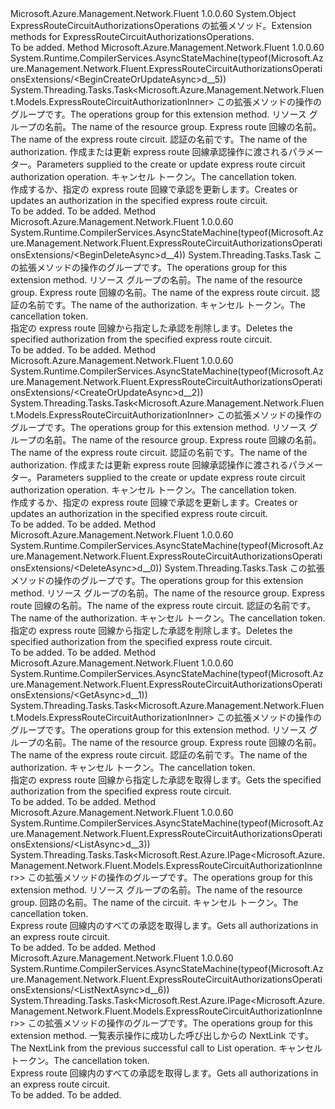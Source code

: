 <Type Name="ExpressRouteCircuitAuthorizationsOperationsExtensions" FullName="Microsoft.Azure.Management.Network.Fluent.ExpressRouteCircuitAuthorizationsOperationsExtensions">
  <TypeSignature Language="C#" Value="public static class ExpressRouteCircuitAuthorizationsOperationsExtensions" />
  <TypeSignature Language="ILAsm" Value=".class public auto ansi abstract sealed beforefieldinit ExpressRouteCircuitAuthorizationsOperationsExtensions extends System.Object" />
  <TypeSignature Language="DocId" Value="T:Microsoft.Azure.Management.Network.Fluent.ExpressRouteCircuitAuthorizationsOperationsExtensions" />
  <TypeSignature Language="VB.NET" Value="Public Module ExpressRouteCircuitAuthorizationsOperationsExtensions" />
  <TypeSignature Language="F#" Value="type ExpressRouteCircuitAuthorizationsOperationsExtensions = class" />
  <AssemblyInfo>
    <AssemblyName>Microsoft.Azure.Management.Network.Fluent</AssemblyName>
    <AssemblyVersion>1.0.0.60</AssemblyVersion>
  </AssemblyInfo>
  <Base>
    <BaseTypeName>System.Object</BaseTypeName>
  </Base>
  <Interfaces />
  <Docs>
    <summary>
            <span data-ttu-id="3b276-101">ExpressRouteCircuitAuthorizationsOperations の拡張メソッド。</span><span class="sxs-lookup"><span data-stu-id="3b276-101">Extension methods for ExpressRouteCircuitAuthorizationsOperations.</span></span>
            </summary>
    <remarks>To be added.</remarks>
  </Docs>
  <Members>
    <Member MemberName="BeginCreateOrUpdateAsync">
      <MemberSignature Language="C#" Value="public static System.Threading.Tasks.Task&lt;Microsoft.Azure.Management.Network.Fluent.Models.ExpressRouteCircuitAuthorizationInner&gt; BeginCreateOrUpdateAsync (this Microsoft.Azure.Management.Network.Fluent.IExpressRouteCircuitAuthorizationsOperations operations, string resourceGroupName, string circuitName, string authorizationName, Microsoft.Azure.Management.Network.Fluent.Models.ExpressRouteCircuitAuthorizationInner authorizationParameters, System.Threading.CancellationToken cancellationToken = null);" />
      <MemberSignature Language="ILAsm" Value=".method public static hidebysig class System.Threading.Tasks.Task`1&lt;class Microsoft.Azure.Management.Network.Fluent.Models.ExpressRouteCircuitAuthorizationInner&gt; BeginCreateOrUpdateAsync(class Microsoft.Azure.Management.Network.Fluent.IExpressRouteCircuitAuthorizationsOperations operations, string resourceGroupName, string circuitName, string authorizationName, class Microsoft.Azure.Management.Network.Fluent.Models.ExpressRouteCircuitAuthorizationInner authorizationParameters, valuetype System.Threading.CancellationToken cancellationToken) cil managed" />
      <MemberSignature Language="DocId" Value="M:Microsoft.Azure.Management.Network.Fluent.ExpressRouteCircuitAuthorizationsOperationsExtensions.BeginCreateOrUpdateAsync(Microsoft.Azure.Management.Network.Fluent.IExpressRouteCircuitAuthorizationsOperations,System.String,System.String,System.String,Microsoft.Azure.Management.Network.Fluent.Models.ExpressRouteCircuitAuthorizationInner,System.Threading.CancellationToken)" />
      <MemberSignature Language="F#" Value="static member BeginCreateOrUpdateAsync : Microsoft.Azure.Management.Network.Fluent.IExpressRouteCircuitAuthorizationsOperations * string * string * string * Microsoft.Azure.Management.Network.Fluent.Models.ExpressRouteCircuitAuthorizationInner * System.Threading.CancellationToken -&gt; System.Threading.Tasks.Task&lt;Microsoft.Azure.Management.Network.Fluent.Models.ExpressRouteCircuitAuthorizationInner&gt;" Usage="Microsoft.Azure.Management.Network.Fluent.ExpressRouteCircuitAuthorizationsOperationsExtensions.BeginCreateOrUpdateAsync (operations, resourceGroupName, circuitName, authorizationName, authorizationParameters, cancellationToken)" />
      <MemberType>Method</MemberType>
      <AssemblyInfo>
        <AssemblyName>Microsoft.Azure.Management.Network.Fluent</AssemblyName>
        <AssemblyVersion>1.0.0.60</AssemblyVersion>
      </AssemblyInfo>
      <Attributes>
        <Attribute>
          <AttributeName>System.Runtime.CompilerServices.AsyncStateMachine(typeof(Microsoft.Azure.Management.Network.Fluent.ExpressRouteCircuitAuthorizationsOperationsExtensions/&lt;BeginCreateOrUpdateAsync&gt;d__5))</AttributeName>
        </Attribute>
      </Attributes>
      <ReturnValue>
        <ReturnType>System.Threading.Tasks.Task&lt;Microsoft.Azure.Management.Network.Fluent.Models.ExpressRouteCircuitAuthorizationInner&gt;</ReturnType>
      </ReturnValue>
      <Parameters>
        <Parameter Name="operations" Type="Microsoft.Azure.Management.Network.Fluent.IExpressRouteCircuitAuthorizationsOperations" RefType="this" />
        <Parameter Name="resourceGroupName" Type="System.String" />
        <Parameter Name="circuitName" Type="System.String" />
        <Parameter Name="authorizationName" Type="System.String" />
        <Parameter Name="authorizationParameters" Type="Microsoft.Azure.Management.Network.Fluent.Models.ExpressRouteCircuitAuthorizationInner" />
        <Parameter Name="cancellationToken" Type="System.Threading.CancellationToken" />
      </Parameters>
      <Docs>
        <param name="operations">
            <span data-ttu-id="3b276-102">この拡張メソッドの操作のグループです。</span><span class="sxs-lookup"><span data-stu-id="3b276-102">The operations group for this extension method.</span></span>
            </param>
        <param name="resourceGroupName">
            <span data-ttu-id="3b276-103">リソース グループの名前。</span><span class="sxs-lookup"><span data-stu-id="3b276-103">The name of the resource group.</span></span>
            </param>
        <param name="circuitName">
            <span data-ttu-id="3b276-104">Express route 回線の名前。</span><span class="sxs-lookup"><span data-stu-id="3b276-104">The name of the express route circuit.</span></span>
            </param>
        <param name="authorizationName">
            <span data-ttu-id="3b276-105">認証の名前です。</span><span class="sxs-lookup"><span data-stu-id="3b276-105">The name of the authorization.</span></span>
            </param>
        <param name="authorizationParameters">
            <span data-ttu-id="3b276-106">作成または更新 express route 回線承認操作に渡されるパラメーター。</span><span class="sxs-lookup"><span data-stu-id="3b276-106">Parameters supplied to the create or update express route circuit authorization operation.</span></span>
            </param>
        <param name="cancellationToken">
            <span data-ttu-id="3b276-107">キャンセル トークン。</span><span class="sxs-lookup"><span data-stu-id="3b276-107">The cancellation token.</span></span>
            </param>
        <summary>
            <span data-ttu-id="3b276-108">作成するか、指定の express route 回線で承認を更新します。</span><span class="sxs-lookup"><span data-stu-id="3b276-108">Creates or updates an authorization in the specified express route circuit.</span></span>
            </summary>
        <returns>To be added.</returns>
        <remarks>To be added.</remarks>
      </Docs>
    </Member>
    <Member MemberName="BeginDeleteAsync">
      <MemberSignature Language="C#" Value="public static System.Threading.Tasks.Task BeginDeleteAsync (this Microsoft.Azure.Management.Network.Fluent.IExpressRouteCircuitAuthorizationsOperations operations, string resourceGroupName, string circuitName, string authorizationName, System.Threading.CancellationToken cancellationToken = null);" />
      <MemberSignature Language="ILAsm" Value=".method public static hidebysig class System.Threading.Tasks.Task BeginDeleteAsync(class Microsoft.Azure.Management.Network.Fluent.IExpressRouteCircuitAuthorizationsOperations operations, string resourceGroupName, string circuitName, string authorizationName, valuetype System.Threading.CancellationToken cancellationToken) cil managed" />
      <MemberSignature Language="DocId" Value="M:Microsoft.Azure.Management.Network.Fluent.ExpressRouteCircuitAuthorizationsOperationsExtensions.BeginDeleteAsync(Microsoft.Azure.Management.Network.Fluent.IExpressRouteCircuitAuthorizationsOperations,System.String,System.String,System.String,System.Threading.CancellationToken)" />
      <MemberSignature Language="F#" Value="static member BeginDeleteAsync : Microsoft.Azure.Management.Network.Fluent.IExpressRouteCircuitAuthorizationsOperations * string * string * string * System.Threading.CancellationToken -&gt; System.Threading.Tasks.Task" Usage="Microsoft.Azure.Management.Network.Fluent.ExpressRouteCircuitAuthorizationsOperationsExtensions.BeginDeleteAsync (operations, resourceGroupName, circuitName, authorizationName, cancellationToken)" />
      <MemberType>Method</MemberType>
      <AssemblyInfo>
        <AssemblyName>Microsoft.Azure.Management.Network.Fluent</AssemblyName>
        <AssemblyVersion>1.0.0.60</AssemblyVersion>
      </AssemblyInfo>
      <Attributes>
        <Attribute>
          <AttributeName>System.Runtime.CompilerServices.AsyncStateMachine(typeof(Microsoft.Azure.Management.Network.Fluent.ExpressRouteCircuitAuthorizationsOperationsExtensions/&lt;BeginDeleteAsync&gt;d__4))</AttributeName>
        </Attribute>
      </Attributes>
      <ReturnValue>
        <ReturnType>System.Threading.Tasks.Task</ReturnType>
      </ReturnValue>
      <Parameters>
        <Parameter Name="operations" Type="Microsoft.Azure.Management.Network.Fluent.IExpressRouteCircuitAuthorizationsOperations" RefType="this" />
        <Parameter Name="resourceGroupName" Type="System.String" />
        <Parameter Name="circuitName" Type="System.String" />
        <Parameter Name="authorizationName" Type="System.String" />
        <Parameter Name="cancellationToken" Type="System.Threading.CancellationToken" />
      </Parameters>
      <Docs>
        <param name="operations">
            <span data-ttu-id="3b276-109">この拡張メソッドの操作のグループです。</span><span class="sxs-lookup"><span data-stu-id="3b276-109">The operations group for this extension method.</span></span>
            </param>
        <param name="resourceGroupName">
            <span data-ttu-id="3b276-110">リソース グループの名前。</span><span class="sxs-lookup"><span data-stu-id="3b276-110">The name of the resource group.</span></span>
            </param>
        <param name="circuitName">
            <span data-ttu-id="3b276-111">Express route 回線の名前。</span><span class="sxs-lookup"><span data-stu-id="3b276-111">The name of the express route circuit.</span></span>
            </param>
        <param name="authorizationName">
            <span data-ttu-id="3b276-112">認証の名前です。</span><span class="sxs-lookup"><span data-stu-id="3b276-112">The name of the authorization.</span></span>
            </param>
        <param name="cancellationToken">
            <span data-ttu-id="3b276-113">キャンセル トークン。</span><span class="sxs-lookup"><span data-stu-id="3b276-113">The cancellation token.</span></span>
            </param>
        <summary>
            <span data-ttu-id="3b276-114">指定の express route 回線から指定した承認を削除します。</span><span class="sxs-lookup"><span data-stu-id="3b276-114">Deletes the specified authorization from the specified express route circuit.</span></span>
            </summary>
        <returns>To be added.</returns>
        <remarks>To be added.</remarks>
      </Docs>
    </Member>
    <Member MemberName="CreateOrUpdateAsync">
      <MemberSignature Language="C#" Value="public static System.Threading.Tasks.Task&lt;Microsoft.Azure.Management.Network.Fluent.Models.ExpressRouteCircuitAuthorizationInner&gt; CreateOrUpdateAsync (this Microsoft.Azure.Management.Network.Fluent.IExpressRouteCircuitAuthorizationsOperations operations, string resourceGroupName, string circuitName, string authorizationName, Microsoft.Azure.Management.Network.Fluent.Models.ExpressRouteCircuitAuthorizationInner authorizationParameters, System.Threading.CancellationToken cancellationToken = null);" />
      <MemberSignature Language="ILAsm" Value=".method public static hidebysig class System.Threading.Tasks.Task`1&lt;class Microsoft.Azure.Management.Network.Fluent.Models.ExpressRouteCircuitAuthorizationInner&gt; CreateOrUpdateAsync(class Microsoft.Azure.Management.Network.Fluent.IExpressRouteCircuitAuthorizationsOperations operations, string resourceGroupName, string circuitName, string authorizationName, class Microsoft.Azure.Management.Network.Fluent.Models.ExpressRouteCircuitAuthorizationInner authorizationParameters, valuetype System.Threading.CancellationToken cancellationToken) cil managed" />
      <MemberSignature Language="DocId" Value="M:Microsoft.Azure.Management.Network.Fluent.ExpressRouteCircuitAuthorizationsOperationsExtensions.CreateOrUpdateAsync(Microsoft.Azure.Management.Network.Fluent.IExpressRouteCircuitAuthorizationsOperations,System.String,System.String,System.String,Microsoft.Azure.Management.Network.Fluent.Models.ExpressRouteCircuitAuthorizationInner,System.Threading.CancellationToken)" />
      <MemberSignature Language="F#" Value="static member CreateOrUpdateAsync : Microsoft.Azure.Management.Network.Fluent.IExpressRouteCircuitAuthorizationsOperations * string * string * string * Microsoft.Azure.Management.Network.Fluent.Models.ExpressRouteCircuitAuthorizationInner * System.Threading.CancellationToken -&gt; System.Threading.Tasks.Task&lt;Microsoft.Azure.Management.Network.Fluent.Models.ExpressRouteCircuitAuthorizationInner&gt;" Usage="Microsoft.Azure.Management.Network.Fluent.ExpressRouteCircuitAuthorizationsOperationsExtensions.CreateOrUpdateAsync (operations, resourceGroupName, circuitName, authorizationName, authorizationParameters, cancellationToken)" />
      <MemberType>Method</MemberType>
      <AssemblyInfo>
        <AssemblyName>Microsoft.Azure.Management.Network.Fluent</AssemblyName>
        <AssemblyVersion>1.0.0.60</AssemblyVersion>
      </AssemblyInfo>
      <Attributes>
        <Attribute>
          <AttributeName>System.Runtime.CompilerServices.AsyncStateMachine(typeof(Microsoft.Azure.Management.Network.Fluent.ExpressRouteCircuitAuthorizationsOperationsExtensions/&lt;CreateOrUpdateAsync&gt;d__2))</AttributeName>
        </Attribute>
      </Attributes>
      <ReturnValue>
        <ReturnType>System.Threading.Tasks.Task&lt;Microsoft.Azure.Management.Network.Fluent.Models.ExpressRouteCircuitAuthorizationInner&gt;</ReturnType>
      </ReturnValue>
      <Parameters>
        <Parameter Name="operations" Type="Microsoft.Azure.Management.Network.Fluent.IExpressRouteCircuitAuthorizationsOperations" RefType="this" />
        <Parameter Name="resourceGroupName" Type="System.String" />
        <Parameter Name="circuitName" Type="System.String" />
        <Parameter Name="authorizationName" Type="System.String" />
        <Parameter Name="authorizationParameters" Type="Microsoft.Azure.Management.Network.Fluent.Models.ExpressRouteCircuitAuthorizationInner" />
        <Parameter Name="cancellationToken" Type="System.Threading.CancellationToken" />
      </Parameters>
      <Docs>
        <param name="operations">
            <span data-ttu-id="3b276-115">この拡張メソッドの操作のグループです。</span><span class="sxs-lookup"><span data-stu-id="3b276-115">The operations group for this extension method.</span></span>
            </param>
        <param name="resourceGroupName">
            <span data-ttu-id="3b276-116">リソース グループの名前。</span><span class="sxs-lookup"><span data-stu-id="3b276-116">The name of the resource group.</span></span>
            </param>
        <param name="circuitName">
            <span data-ttu-id="3b276-117">Express route 回線の名前。</span><span class="sxs-lookup"><span data-stu-id="3b276-117">The name of the express route circuit.</span></span>
            </param>
        <param name="authorizationName">
            <span data-ttu-id="3b276-118">認証の名前です。</span><span class="sxs-lookup"><span data-stu-id="3b276-118">The name of the authorization.</span></span>
            </param>
        <param name="authorizationParameters">
            <span data-ttu-id="3b276-119">作成または更新 express route 回線承認操作に渡されるパラメーター。</span><span class="sxs-lookup"><span data-stu-id="3b276-119">Parameters supplied to the create or update express route circuit authorization operation.</span></span>
            </param>
        <param name="cancellationToken">
            <span data-ttu-id="3b276-120">キャンセル トークン。</span><span class="sxs-lookup"><span data-stu-id="3b276-120">The cancellation token.</span></span>
            </param>
        <summary>
            <span data-ttu-id="3b276-121">作成するか、指定の express route 回線で承認を更新します。</span><span class="sxs-lookup"><span data-stu-id="3b276-121">Creates or updates an authorization in the specified express route circuit.</span></span>
            </summary>
        <returns>To be added.</returns>
        <remarks>To be added.</remarks>
      </Docs>
    </Member>
    <Member MemberName="DeleteAsync">
      <MemberSignature Language="C#" Value="public static System.Threading.Tasks.Task DeleteAsync (this Microsoft.Azure.Management.Network.Fluent.IExpressRouteCircuitAuthorizationsOperations operations, string resourceGroupName, string circuitName, string authorizationName, System.Threading.CancellationToken cancellationToken = null);" />
      <MemberSignature Language="ILAsm" Value=".method public static hidebysig class System.Threading.Tasks.Task DeleteAsync(class Microsoft.Azure.Management.Network.Fluent.IExpressRouteCircuitAuthorizationsOperations operations, string resourceGroupName, string circuitName, string authorizationName, valuetype System.Threading.CancellationToken cancellationToken) cil managed" />
      <MemberSignature Language="DocId" Value="M:Microsoft.Azure.Management.Network.Fluent.ExpressRouteCircuitAuthorizationsOperationsExtensions.DeleteAsync(Microsoft.Azure.Management.Network.Fluent.IExpressRouteCircuitAuthorizationsOperations,System.String,System.String,System.String,System.Threading.CancellationToken)" />
      <MemberSignature Language="F#" Value="static member DeleteAsync : Microsoft.Azure.Management.Network.Fluent.IExpressRouteCircuitAuthorizationsOperations * string * string * string * System.Threading.CancellationToken -&gt; System.Threading.Tasks.Task" Usage="Microsoft.Azure.Management.Network.Fluent.ExpressRouteCircuitAuthorizationsOperationsExtensions.DeleteAsync (operations, resourceGroupName, circuitName, authorizationName, cancellationToken)" />
      <MemberType>Method</MemberType>
      <AssemblyInfo>
        <AssemblyName>Microsoft.Azure.Management.Network.Fluent</AssemblyName>
        <AssemblyVersion>1.0.0.60</AssemblyVersion>
      </AssemblyInfo>
      <Attributes>
        <Attribute>
          <AttributeName>System.Runtime.CompilerServices.AsyncStateMachine(typeof(Microsoft.Azure.Management.Network.Fluent.ExpressRouteCircuitAuthorizationsOperationsExtensions/&lt;DeleteAsync&gt;d__0))</AttributeName>
        </Attribute>
      </Attributes>
      <ReturnValue>
        <ReturnType>System.Threading.Tasks.Task</ReturnType>
      </ReturnValue>
      <Parameters>
        <Parameter Name="operations" Type="Microsoft.Azure.Management.Network.Fluent.IExpressRouteCircuitAuthorizationsOperations" RefType="this" />
        <Parameter Name="resourceGroupName" Type="System.String" />
        <Parameter Name="circuitName" Type="System.String" />
        <Parameter Name="authorizationName" Type="System.String" />
        <Parameter Name="cancellationToken" Type="System.Threading.CancellationToken" />
      </Parameters>
      <Docs>
        <param name="operations">
            <span data-ttu-id="3b276-122">この拡張メソッドの操作のグループです。</span><span class="sxs-lookup"><span data-stu-id="3b276-122">The operations group for this extension method.</span></span>
            </param>
        <param name="resourceGroupName">
            <span data-ttu-id="3b276-123">リソース グループの名前。</span><span class="sxs-lookup"><span data-stu-id="3b276-123">The name of the resource group.</span></span>
            </param>
        <param name="circuitName">
            <span data-ttu-id="3b276-124">Express route 回線の名前。</span><span class="sxs-lookup"><span data-stu-id="3b276-124">The name of the express route circuit.</span></span>
            </param>
        <param name="authorizationName">
            <span data-ttu-id="3b276-125">認証の名前です。</span><span class="sxs-lookup"><span data-stu-id="3b276-125">The name of the authorization.</span></span>
            </param>
        <param name="cancellationToken">
            <span data-ttu-id="3b276-126">キャンセル トークン。</span><span class="sxs-lookup"><span data-stu-id="3b276-126">The cancellation token.</span></span>
            </param>
        <summary>
            <span data-ttu-id="3b276-127">指定の express route 回線から指定した承認を削除します。</span><span class="sxs-lookup"><span data-stu-id="3b276-127">Deletes the specified authorization from the specified express route circuit.</span></span>
            </summary>
        <returns>To be added.</returns>
        <remarks>To be added.</remarks>
      </Docs>
    </Member>
    <Member MemberName="GetAsync">
      <MemberSignature Language="C#" Value="public static System.Threading.Tasks.Task&lt;Microsoft.Azure.Management.Network.Fluent.Models.ExpressRouteCircuitAuthorizationInner&gt; GetAsync (this Microsoft.Azure.Management.Network.Fluent.IExpressRouteCircuitAuthorizationsOperations operations, string resourceGroupName, string circuitName, string authorizationName, System.Threading.CancellationToken cancellationToken = null);" />
      <MemberSignature Language="ILAsm" Value=".method public static hidebysig class System.Threading.Tasks.Task`1&lt;class Microsoft.Azure.Management.Network.Fluent.Models.ExpressRouteCircuitAuthorizationInner&gt; GetAsync(class Microsoft.Azure.Management.Network.Fluent.IExpressRouteCircuitAuthorizationsOperations operations, string resourceGroupName, string circuitName, string authorizationName, valuetype System.Threading.CancellationToken cancellationToken) cil managed" />
      <MemberSignature Language="DocId" Value="M:Microsoft.Azure.Management.Network.Fluent.ExpressRouteCircuitAuthorizationsOperationsExtensions.GetAsync(Microsoft.Azure.Management.Network.Fluent.IExpressRouteCircuitAuthorizationsOperations,System.String,System.String,System.String,System.Threading.CancellationToken)" />
      <MemberSignature Language="F#" Value="static member GetAsync : Microsoft.Azure.Management.Network.Fluent.IExpressRouteCircuitAuthorizationsOperations * string * string * string * System.Threading.CancellationToken -&gt; System.Threading.Tasks.Task&lt;Microsoft.Azure.Management.Network.Fluent.Models.ExpressRouteCircuitAuthorizationInner&gt;" Usage="Microsoft.Azure.Management.Network.Fluent.ExpressRouteCircuitAuthorizationsOperationsExtensions.GetAsync (operations, resourceGroupName, circuitName, authorizationName, cancellationToken)" />
      <MemberType>Method</MemberType>
      <AssemblyInfo>
        <AssemblyName>Microsoft.Azure.Management.Network.Fluent</AssemblyName>
        <AssemblyVersion>1.0.0.60</AssemblyVersion>
      </AssemblyInfo>
      <Attributes>
        <Attribute>
          <AttributeName>System.Runtime.CompilerServices.AsyncStateMachine(typeof(Microsoft.Azure.Management.Network.Fluent.ExpressRouteCircuitAuthorizationsOperationsExtensions/&lt;GetAsync&gt;d__1))</AttributeName>
        </Attribute>
      </Attributes>
      <ReturnValue>
        <ReturnType>System.Threading.Tasks.Task&lt;Microsoft.Azure.Management.Network.Fluent.Models.ExpressRouteCircuitAuthorizationInner&gt;</ReturnType>
      </ReturnValue>
      <Parameters>
        <Parameter Name="operations" Type="Microsoft.Azure.Management.Network.Fluent.IExpressRouteCircuitAuthorizationsOperations" RefType="this" />
        <Parameter Name="resourceGroupName" Type="System.String" />
        <Parameter Name="circuitName" Type="System.String" />
        <Parameter Name="authorizationName" Type="System.String" />
        <Parameter Name="cancellationToken" Type="System.Threading.CancellationToken" />
      </Parameters>
      <Docs>
        <param name="operations">
            <span data-ttu-id="3b276-128">この拡張メソッドの操作のグループです。</span><span class="sxs-lookup"><span data-stu-id="3b276-128">The operations group for this extension method.</span></span>
            </param>
        <param name="resourceGroupName">
            <span data-ttu-id="3b276-129">リソース グループの名前。</span><span class="sxs-lookup"><span data-stu-id="3b276-129">The name of the resource group.</span></span>
            </param>
        <param name="circuitName">
            <span data-ttu-id="3b276-130">Express route 回線の名前。</span><span class="sxs-lookup"><span data-stu-id="3b276-130">The name of the express route circuit.</span></span>
            </param>
        <param name="authorizationName">
            <span data-ttu-id="3b276-131">認証の名前です。</span><span class="sxs-lookup"><span data-stu-id="3b276-131">The name of the authorization.</span></span>
            </param>
        <param name="cancellationToken">
            <span data-ttu-id="3b276-132">キャンセル トークン。</span><span class="sxs-lookup"><span data-stu-id="3b276-132">The cancellation token.</span></span>
            </param>
        <summary>
            <span data-ttu-id="3b276-133">指定の express route 回線から指定した承認を取得します。</span><span class="sxs-lookup"><span data-stu-id="3b276-133">Gets the specified authorization from the specified express route circuit.</span></span>
            </summary>
        <returns>To be added.</returns>
        <remarks>To be added.</remarks>
      </Docs>
    </Member>
    <Member MemberName="ListAsync">
      <MemberSignature Language="C#" Value="public static System.Threading.Tasks.Task&lt;Microsoft.Rest.Azure.IPage&lt;Microsoft.Azure.Management.Network.Fluent.Models.ExpressRouteCircuitAuthorizationInner&gt;&gt; ListAsync (this Microsoft.Azure.Management.Network.Fluent.IExpressRouteCircuitAuthorizationsOperations operations, string resourceGroupName, string circuitName, System.Threading.CancellationToken cancellationToken = null);" />
      <MemberSignature Language="ILAsm" Value=".method public static hidebysig class System.Threading.Tasks.Task`1&lt;class Microsoft.Rest.Azure.IPage`1&lt;class Microsoft.Azure.Management.Network.Fluent.Models.ExpressRouteCircuitAuthorizationInner&gt;&gt; ListAsync(class Microsoft.Azure.Management.Network.Fluent.IExpressRouteCircuitAuthorizationsOperations operations, string resourceGroupName, string circuitName, valuetype System.Threading.CancellationToken cancellationToken) cil managed" />
      <MemberSignature Language="DocId" Value="M:Microsoft.Azure.Management.Network.Fluent.ExpressRouteCircuitAuthorizationsOperationsExtensions.ListAsync(Microsoft.Azure.Management.Network.Fluent.IExpressRouteCircuitAuthorizationsOperations,System.String,System.String,System.Threading.CancellationToken)" />
      <MemberSignature Language="F#" Value="static member ListAsync : Microsoft.Azure.Management.Network.Fluent.IExpressRouteCircuitAuthorizationsOperations * string * string * System.Threading.CancellationToken -&gt; System.Threading.Tasks.Task&lt;Microsoft.Rest.Azure.IPage&lt;Microsoft.Azure.Management.Network.Fluent.Models.ExpressRouteCircuitAuthorizationInner&gt;&gt;" Usage="Microsoft.Azure.Management.Network.Fluent.ExpressRouteCircuitAuthorizationsOperationsExtensions.ListAsync (operations, resourceGroupName, circuitName, cancellationToken)" />
      <MemberType>Method</MemberType>
      <AssemblyInfo>
        <AssemblyName>Microsoft.Azure.Management.Network.Fluent</AssemblyName>
        <AssemblyVersion>1.0.0.60</AssemblyVersion>
      </AssemblyInfo>
      <Attributes>
        <Attribute>
          <AttributeName>System.Runtime.CompilerServices.AsyncStateMachine(typeof(Microsoft.Azure.Management.Network.Fluent.ExpressRouteCircuitAuthorizationsOperationsExtensions/&lt;ListAsync&gt;d__3))</AttributeName>
        </Attribute>
      </Attributes>
      <ReturnValue>
        <ReturnType>System.Threading.Tasks.Task&lt;Microsoft.Rest.Azure.IPage&lt;Microsoft.Azure.Management.Network.Fluent.Models.ExpressRouteCircuitAuthorizationInner&gt;&gt;</ReturnType>
      </ReturnValue>
      <Parameters>
        <Parameter Name="operations" Type="Microsoft.Azure.Management.Network.Fluent.IExpressRouteCircuitAuthorizationsOperations" RefType="this" />
        <Parameter Name="resourceGroupName" Type="System.String" />
        <Parameter Name="circuitName" Type="System.String" />
        <Parameter Name="cancellationToken" Type="System.Threading.CancellationToken" />
      </Parameters>
      <Docs>
        <param name="operations">
            <span data-ttu-id="3b276-134">この拡張メソッドの操作のグループです。</span><span class="sxs-lookup"><span data-stu-id="3b276-134">The operations group for this extension method.</span></span>
            </param>
        <param name="resourceGroupName">
            <span data-ttu-id="3b276-135">リソース グループの名前。</span><span class="sxs-lookup"><span data-stu-id="3b276-135">The name of the resource group.</span></span>
            </param>
        <param name="circuitName">
            <span data-ttu-id="3b276-136">回路の名前。</span><span class="sxs-lookup"><span data-stu-id="3b276-136">The name of the circuit.</span></span>
            </param>
        <param name="cancellationToken">
            <span data-ttu-id="3b276-137">キャンセル トークン。</span><span class="sxs-lookup"><span data-stu-id="3b276-137">The cancellation token.</span></span>
            </param>
        <summary>
            <span data-ttu-id="3b276-138">Express route 回線内のすべての承認を取得します。</span><span class="sxs-lookup"><span data-stu-id="3b276-138">Gets all authorizations in an express route circuit.</span></span>
            </summary>
        <returns>To be added.</returns>
        <remarks>To be added.</remarks>
      </Docs>
    </Member>
    <Member MemberName="ListNextAsync">
      <MemberSignature Language="C#" Value="public static System.Threading.Tasks.Task&lt;Microsoft.Rest.Azure.IPage&lt;Microsoft.Azure.Management.Network.Fluent.Models.ExpressRouteCircuitAuthorizationInner&gt;&gt; ListNextAsync (this Microsoft.Azure.Management.Network.Fluent.IExpressRouteCircuitAuthorizationsOperations operations, string nextPageLink, System.Threading.CancellationToken cancellationToken = null);" />
      <MemberSignature Language="ILAsm" Value=".method public static hidebysig class System.Threading.Tasks.Task`1&lt;class Microsoft.Rest.Azure.IPage`1&lt;class Microsoft.Azure.Management.Network.Fluent.Models.ExpressRouteCircuitAuthorizationInner&gt;&gt; ListNextAsync(class Microsoft.Azure.Management.Network.Fluent.IExpressRouteCircuitAuthorizationsOperations operations, string nextPageLink, valuetype System.Threading.CancellationToken cancellationToken) cil managed" />
      <MemberSignature Language="DocId" Value="M:Microsoft.Azure.Management.Network.Fluent.ExpressRouteCircuitAuthorizationsOperationsExtensions.ListNextAsync(Microsoft.Azure.Management.Network.Fluent.IExpressRouteCircuitAuthorizationsOperations,System.String,System.Threading.CancellationToken)" />
      <MemberSignature Language="F#" Value="static member ListNextAsync : Microsoft.Azure.Management.Network.Fluent.IExpressRouteCircuitAuthorizationsOperations * string * System.Threading.CancellationToken -&gt; System.Threading.Tasks.Task&lt;Microsoft.Rest.Azure.IPage&lt;Microsoft.Azure.Management.Network.Fluent.Models.ExpressRouteCircuitAuthorizationInner&gt;&gt;" Usage="Microsoft.Azure.Management.Network.Fluent.ExpressRouteCircuitAuthorizationsOperationsExtensions.ListNextAsync (operations, nextPageLink, cancellationToken)" />
      <MemberType>Method</MemberType>
      <AssemblyInfo>
        <AssemblyName>Microsoft.Azure.Management.Network.Fluent</AssemblyName>
        <AssemblyVersion>1.0.0.60</AssemblyVersion>
      </AssemblyInfo>
      <Attributes>
        <Attribute>
          <AttributeName>System.Runtime.CompilerServices.AsyncStateMachine(typeof(Microsoft.Azure.Management.Network.Fluent.ExpressRouteCircuitAuthorizationsOperationsExtensions/&lt;ListNextAsync&gt;d__6))</AttributeName>
        </Attribute>
      </Attributes>
      <ReturnValue>
        <ReturnType>System.Threading.Tasks.Task&lt;Microsoft.Rest.Azure.IPage&lt;Microsoft.Azure.Management.Network.Fluent.Models.ExpressRouteCircuitAuthorizationInner&gt;&gt;</ReturnType>
      </ReturnValue>
      <Parameters>
        <Parameter Name="operations" Type="Microsoft.Azure.Management.Network.Fluent.IExpressRouteCircuitAuthorizationsOperations" RefType="this" />
        <Parameter Name="nextPageLink" Type="System.String" />
        <Parameter Name="cancellationToken" Type="System.Threading.CancellationToken" />
      </Parameters>
      <Docs>
        <param name="operations">
            <span data-ttu-id="3b276-139">この拡張メソッドの操作のグループです。</span><span class="sxs-lookup"><span data-stu-id="3b276-139">The operations group for this extension method.</span></span>
            </param>
        <param name="nextPageLink">
            <span data-ttu-id="3b276-140">一覧表示操作に成功した呼び出しからの NextLink です。</span><span class="sxs-lookup"><span data-stu-id="3b276-140">The NextLink from the previous successful call to List operation.</span></span>
            </param>
        <param name="cancellationToken">
            <span data-ttu-id="3b276-141">キャンセル トークン。</span><span class="sxs-lookup"><span data-stu-id="3b276-141">The cancellation token.</span></span>
            </param>
        <summary>
            <span data-ttu-id="3b276-142">Express route 回線内のすべての承認を取得します。</span><span class="sxs-lookup"><span data-stu-id="3b276-142">Gets all authorizations in an express route circuit.</span></span>
            </summary>
        <returns>To be added.</returns>
        <remarks>To be added.</remarks>
      </Docs>
    </Member>
  </Members>
</Type>